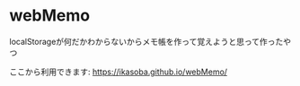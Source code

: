 # webMemo
 localStorageが何だかわからないからメモ帳を作って覚えようと思って作ったやつ
 
ここから利用できます: https://ikasoba.github.io/webMemo/

